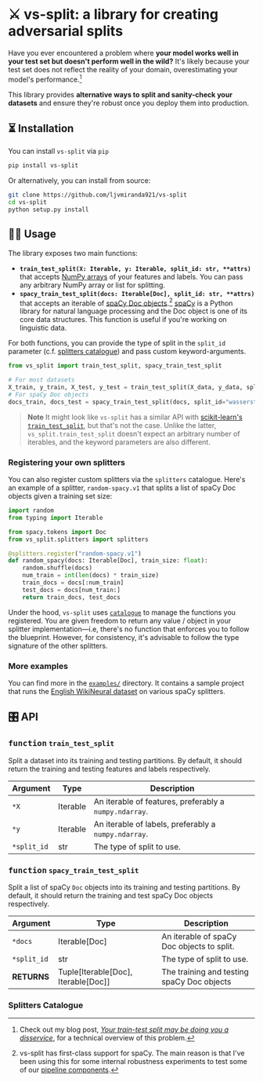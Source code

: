 # ⚔️ vs-split: a library for creating adversarial splits

Have you ever encountered a problem where **your model works well in your test set
but doesn't perform well in the wild?**  It's likely because your test set does
not reflect the reality of your domain, overestimating your model's performance.[^1]

This library provides **alternative ways to split and sanity-check your datasets**
and ensure they're robust once you deploy them into production.

[^1]: Check out my blog post, [*Your train-test split may be doing you a disservice*](https://ljvmiranda921.github.io/2022/08/30/adversarial-splits/), for a technical overview of this problem.

## ⏳ Installation

You can install `vs-split` via `pip`

```sh
pip install vs-split
```

Or alternatively, you can install from source:

```sh
git clone https://github.com/ljvmiranda921/vs-split
cd vs-split
python setup.py install
```

## 👩‍💻 Usage

The library exposes two main functions: 

- **`train_test_split(X: Iterable, y: Iterable, split_id: str, **attrs)`** that accepts [NumPy arrays](https://numpy.org/doc/stable/reference/generated/numpy.array.html) of your features and labels. You can pass any arbitrary NumPy array or list for splitting.
- **`spacy_train_test_split(docs: Iterable[Doc], split_id: str, **attrs)`** that accepts an iterable of [spaCy Doc objects](https://spacy.io/api/doc).[^2] [spaCy](https://spacy.io) is a Python library for natural language processing and the Doc object is one of its core data structures. This function is useful if you're working on linguistic data.  

For both functions, you can provide the type of split in the `split_id`
parameter (c.f. [splitters catalogue](#splitters-catalogue)) and pass custom
keyword-arguments.

```python
from vs_split import train_test_split, spacy_train_test_split

# For most datasets
X_train, y_train, X_test, y_test = train_test_split(X_data, y_data, split_id="wasserstein.v1")
# For spaCy Doc objects
docs_train, docs_test = spacy_train_test_split(docs, split_id="wasserstein-spacy.v1")
```

> **Note**
> It might look like `vs-split` has a similar API with [scikit-learn's
> `train_test_split`](https://scikit-learn.org/stable/modules/generated/sklearn.model_selection.train_test_split.html),
> but that's not the case.  Unlike the latter, `vs_split.train_test_split` doesn't expect
> an arbitrary number of iterables, and the keyword parameters are also different.

[^2]: vs-split has first-class support for spaCy. The main reason is that I've been using this for some internal robustness experiments to test some of our [pipeline components](https://spacy.io/usage/processing-pipelines).

### Registering your own splitters

You can also register custom splitters via the `splitters` catalogue. Here's an
example of a splitter, `random-spacy.v1` that splits a list of spaCy Doc objects
given a training set size:

```python
import random
from typing import Iterable

from spacy.tokens import Doc
from vs_split.splitters import splitters

@splitters.register("random-spacy.v1")
def random_spacy(docs: Iterable[Doc], train_size: float):
    random.shuffle(docs)
    num_train = int(len(docs) * train_size)
    train_docs = docs[:num_train]
    test_docs = docs[num_train:]
    return train_docs, test_docs
```

Under the hood, `vs-split` uses
[`catalogue`](https://github.com/explosion/catalogue) to manage the functions
you registered. You are given freedom to return any value / object in your
splitter implementation&mdash;i.e, there's no function that enforces you to
follow the blueprint. However, for consistency, it's advisable to follow the
type signature of the other splitters.

### More examples

You can find more in the
[`examples/`](https://github.com/ljvmiranda921/vs-split/tree/main/examples)
directory. It contains a sample project that runs the [English WikiNeural
dataset](https://paperswithcode.com/dataset/wikineural) on various spaCy
splitters.

## 🎛 API

### <kbd>function</kbd> `train_test_split`

Split a dataset into its training and testing partitions. By default, it should
return the training and testing features and labels respectively. 

| Argument    | Type       | Description                                            |
|-------------|------------|--------------------------------------------------------|
| `*X`        | Iterable   | An iterable of features, preferably a `numpy.ndarray`. |
| `*y`        | Iterable   | An iterable of labels, preferably a `numpy.ndarray`.   |
| `*split_id` | str        | The type of split to use.                              |


### <kbd>function</kbd> `spacy_train_test_split`

Split a list of spaCy `Doc` objects into its training and testing partitions. By default, it should return the training and test spaCy Doc objects respectively.

| Argument    | Type         | Description                                            |
|-------------|--------------|--------------------------------------------------------|
| `*docs`     | Iterable[Doc]| An iterable of spaCy Doc objects to split.             |
| `*split_id` | str          | The type of split to use.                              |
| **RETURNS** | Tuple[Iterable[Doc], Iterable[Doc]] | The training and testing spaCy Doc objects |


### Splitters Catalogue
